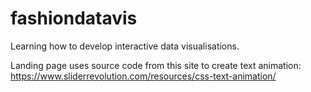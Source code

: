 # fashiondatavis
Learning how to develop interactive data visualisations.


Landing page uses source code from this site to create text animation:
https://www.sliderrevolution.com/resources/css-text-animation/
